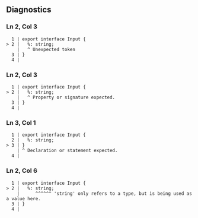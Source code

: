 ## Diagnostics
### Ln 2, Col 3
```marko
  1 | export interface Input {
> 2 |   %: string;
    |   ^ Unexpected token
  3 | }
  4 |
```

### Ln 2, Col 3
```marko
  1 | export interface Input {
> 2 |   %: string;
    |   ^ Property or signature expected.
  3 | }
  4 |
```

### Ln 3, Col 1
```marko
  1 | export interface Input {
  2 |   %: string;
> 3 | }
    | ^ Declaration or statement expected.
  4 |
```

### Ln 2, Col 6
```marko
  1 | export interface Input {
> 2 |   %: string;
    |      ^^^^^^ 'string' only refers to a type, but is being used as a value here.
  3 | }
  4 |
```

